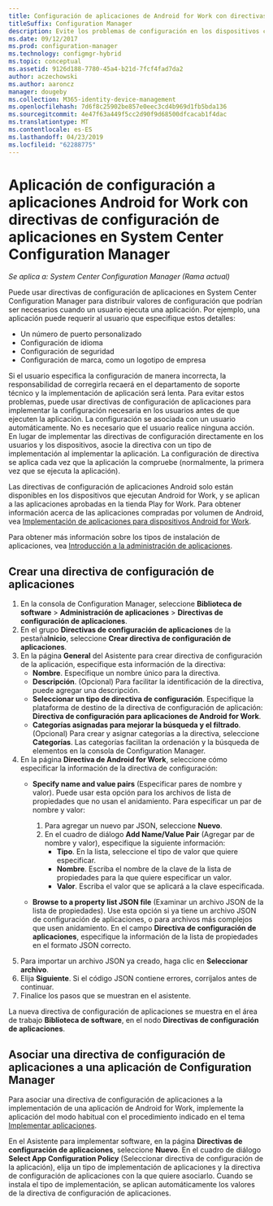 ```yaml
---
title: Configuración de aplicaciones de Android for Work con directivas de configuración de aplicaciones
titleSuffix: Configuration Manager
description: Evite los problemas de configuración en los dispositivos con Android for Work mediante la implementación de directivas de configuración de aplicaciones en los usuarios antes de que ejecuten las aplicaciones.
ms.date: 09/12/2017
ms.prod: configuration-manager
ms.technology: configmgr-hybrid
ms.topic: conceptual
ms.assetid: 9126d188-7780-45a4-b21d-7fcf4fad7da2
author: aczechowski
ms.author: aaroncz
manager: dougeby
ms.collection: M365-identity-device-management
ms.openlocfilehash: 7d6f8c25902be857e0eec3cd4b969d1fb5bda136
ms.sourcegitcommit: 4e47f63a449f5cc2d90f9d68500dfcacab1f4dac
ms.translationtype: MT
ms.contentlocale: es-ES
ms.lasthandoff: 04/23/2019
ms.locfileid: "62288775"
---
```

# <a name="apply-settings-to-android-for-work-apps-with-app-configuration-policies-in-system-center-configuration-manager"></a>Aplicación de configuración a aplicaciones Android for Work con directivas de configuración de aplicaciones en System Center Configuration Manager

*Se aplica a: System Center Configuration Manager (Rama actual)*

Puede usar directivas de configuración de aplicaciones en System Center Configuration Manager para distribuir valores de configuración que podrían ser necesarios cuando un usuario ejecuta una aplicación. Por ejemplo, una aplicación puede requerir al usuario que especifique estos detalles:
- Un número de puerto personalizado
- Configuración de idioma
- Configuración de seguridad
- Configuración de marca, como un logotipo de empresa

Si el usuario especifica la configuración de manera incorrecta, la responsabilidad de corregirla recaerá en el departamento de soporte técnico y la implementación de aplicación será lenta. Para evitar estos problemas, puede usar directivas de configuración de aplicaciones para implementar la configuración necesaria en los usuarios antes de que ejecuten la aplicación. La configuración se asociada con un usuario automáticamente. No es necesario que el usuario realice ninguna acción.
En lugar de implementar las directivas de configuración directamente en los usuarios y los dispositivos, asocie la directiva con un tipo de implementación al implementar la aplicación. La configuración de directiva se aplica cada vez que la aplicación la compruebe (normalmente, la primera vez que se ejecuta la aplicación).

Las directivas de configuración de aplicaciones Android solo están disponibles en los dispositivos que ejecutan Android for Work, y se aplican a las aplicaciones aprobadas en la tienda Play for Work. Para obtener información acerca de las aplicaciones compradas por volumen de Android, vea [Implementación de aplicaciones para dispositivos Android for Work](https://docs.microsoft.com/intune/deploy-use/android-for-work-apps).

Para obtener más información sobre los tipos de instalación de aplicaciones, vea [Introducción a la administración de aplicaciones](/sccm/apps/understand/introduction-to-application-management).

## <a name="create-an-app-configuration-policy"></a>Crear una directiva de configuración de aplicaciones

1. En la consola de Configuration Manager, seleccione **Biblioteca de software** > **Administración de aplicaciones** > **Directivas de configuración de aplicaciones**.
2. En el grupo **Directivas de configuración de aplicaciones** de la pestaña**Inicio**, seleccione **Crear directiva de configuración de aplicaciones**.
3. En la página **General** del Asistente para crear directiva de configuración de la aplicación, especifique esta información de la directiva:
   - **Nombre**. Especifique un nombre único para la directiva.
   - **Descripción**. (Opcional) Para facilitar la identificación de la directiva, puede agregar una descripción.
   -  **Seleccionar un tipo de directiva de configuración**. Especifique la plataforma de destino de la directiva de configuración de aplicación: **Directiva de configuración para aplicaciones de Android for Work**.
   -  **Categorías asignadas para mejorar la búsqueda y el filtrado**. (Opcional) Para crear y asignar categorías a la directiva, seleccione **Categorías**. Las categorías facilitan la ordenación y la búsqueda de elementos en la consola de Configuration Manager.
4. En la página **Directiva de Android for Work**, seleccione cómo especificar la información de la directiva de configuración:
   - **Specify name and value pairs** (Especificar pares de nombre y valor). Puede usar esta opción para los archivos de lista de propiedades que no usan el anidamiento. Para especificar un par de nombre y valor:
        1. Para agregar un nuevo par JSON, seleccione **Nuevo**.
        2. En el cuadro de diálogo **Add Name/Value Pair** (Agregar par de nombre y valor), especifique la siguiente información:
            - **Tipo**. En la lista, seleccione el tipo de valor que quiere especificar.
            - **Nombre**. Escriba el nombre de la clave de la lista de propiedades para la que quiere especificar un valor.
            - **Valor**. Escriba el valor que se aplicará a la clave especificada.

   - **Browse to a property list JSON file** (Examinar un archivo JSON de la lista de propiedades). Use esta opción si ya tiene un archivo JSON de configuración de aplicaciones, o para archivos más complejos que usen anidamiento. En el campo **Directiva de configuración de aplicaciones**, especifique la información de la lista de propiedades en el formato JSON correcto.
5. Para importar un archivo JSON ya creado, haga clic en **Seleccionar archivo**.
6. Elija **Siguiente**. Si el código JSON contiene errores, corríjalos antes de continuar.
7. Finalice los pasos que se muestran en el asistente.

La nueva directiva de configuración de aplicaciones se muestra en el área de trabajo **Biblioteca de software**, en el nodo **Directivas de configuración de aplicaciones**.

## <a name="associate-an-app-configuration-policy-with-a-configuration-manager-application"></a>Asociar una directiva de configuración de aplicaciones a una aplicación de Configuration Manager

Para asociar una directiva de configuración de aplicaciones a la implementación de una aplicación de Android for Work, implemente la aplicación del modo habitual con el procedimiento indicado en el tema [Implementar aplicaciones](/sccm/apps/deploy-use/deploy-applications).

En el Asistente para implementar software, en la página **Directivas de configuración de aplicaciones**, seleccione **Nuevo**. En el cuadro de diálogo **Select App Configuration Policy** (Seleccionar directiva de configuración de la aplicación), elija un tipo de implementación de aplicaciones y la directiva de configuración de aplicaciones con la que quiere asociarlo.
Cuando se instala el tipo de implementación, se aplican automáticamente los valores de la directiva de configuración de aplicaciones.
